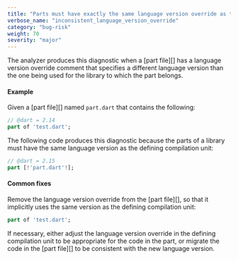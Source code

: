 ```yaml
---
title: "Parts must have exactly the same language version override as the library."
verbose_name: "inconsistent_language_version_override"
category: "bug-risk"
weight: 70
severity: "major"
---
```

The analyzer produces this diagnostic when a [part file][] has a language
version override comment that specifies a different language version than
the one being used for the library to which the part belongs.

#### Example

Given a [part file][] named `part.dart` that contains the following:

```dart
// @dart = 2.14
part of 'test.dart';
```

The following code produces this diagnostic because the parts of a library
must have the same language version as the defining compilation unit:

```dart
// @dart = 2.15
part [!'part.dart'!];
```

#### Common fixes

Remove the language version override from the [part file][], so that it
implicitly uses the same version as the defining compilation unit:

```dart
part of 'test.dart';
```

If necessary, either adjust the language version override in the defining
compilation unit to be appropriate for the code in the part, or migrate
the code in the [part file][] to be consistent with the new language
version.
